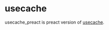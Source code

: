 # usecache

usecache_preact is preact version of [usecache](https://www.npmjs.com/package/@rwsbillyang/usecache).